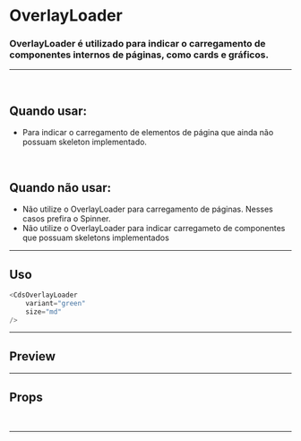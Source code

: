 # OverlayLoader

### OverlayLoader é utilizado para indicar o carregamento de componentes internos de páginas, como cards e gráficos.
---
<br />

## Quando usar:
- Para indicar o carregamento de elementos de página que ainda não possuam skeleton implementado.

<br />

## Quando não usar:
- Não utilize o OverlayLoader para carregamento de páginas. Nesses casos prefira o Spinner.
- Não utilize o OverlayLoader para indicar carregameto de componentes que possuam skeletons implementados

---

## Uso

```js
<CdsOverlayLoader
	variant="green"
	size="md"
/>
```

---

## Preview

<DemoContainer
	:component="CdsOverlayLoader"
/>

---

## Props

<APITable
	name="OverlayLoader"
	section="props"
/>
<br />

---

<script setup>
import CdsOverlayLoader from '@/components/OverlayLoader.vue';
</script>
